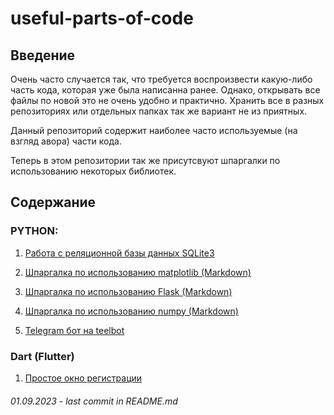 # useful-parts-of-code

## **Введение**
Очень часто случается так, что требуется воспроизвести какую-либо часть кода, которая уже была написанна ранее. Однако, открывать все файлы по новой это не очень удобно и практично. Хранить все в разных репозиториях или отдельных папках так же вариант не из приятных.

Данный репозиторий содержит наиболее часто используемые (на взгляд авора) части кода.

Теперь в этом репозитории так же присутсвуют шпаргалки по использованию некоторых библиотек.

## **Содержание**
### **PYTHON**:

   
1. [Работа с реляционной базы данных SQLite3](/scr/simple-data_base-SQL.py)
   
2. [Шпаргалка по использованию matplotlib (Markdown)](/cheat-sheets/matplotlib.md)
   
3. [Шпаргалка по использованию Flask (Markdown)](/cheat-sheets/Flask.md)
    
5. [Шпаргалка по использованию numpy (Markdown)](/cheat-sheets/numpy.md)
6. [Telegram бот на teelbot]()

### **Dart (Flutter)**

1. [Простое окно регистрации](/scr/login-page.dart)




###### 01.09.2023 - last commit in README.md